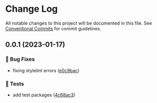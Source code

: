 # Change Log

All notable changes to this project will be documented in this file.
See [Conventional Commits](https://conventionalcommits.org) for commit guidelines.

## 0.0.1 (2023-01-17)


### 🐛 Bug Fixes

* fixing stylelint errors ([e0c9bac](https://github.com/Kong/public-ui-components/commit/e0c9bac88e4406d2cca525db8c689617d49415a6))


### 🚨 Tests

* add test packages ([4c68ac3](https://github.com/Kong/public-ui-components/commit/4c68ac377f6ee3378d994de9eddd218fc97d1201))
